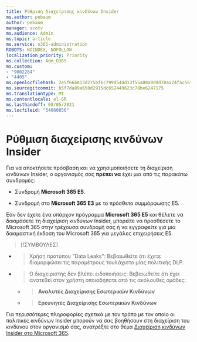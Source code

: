 ```yaml
---
title: Ρύθμιση διαχείρισης κινδύνων Insider
ms.author: pebaum
author: pebaum
manager: scotv
ms.audience: Admin
ms.topic: article
ms.service: o365-administration
ROBOTS: NOINDEX, NOFOLLOW
localization_priority: Priority
ms.collection: Adm_O365
ms.custom:
- "9002284"
- "4405"
ms.openlocfilehash: 2e5f66b813d275bf6c799d54dd13f55a08a909d78aa24fac56f54caf8a0f4f58
ms.sourcegitcommit: b5f7da89a650d2915dc652449623c78be6247175
ms.translationtype: MT
ms.contentlocale: el-GR
ms.lasthandoff: 08/05/2021
ms.locfileid: "54060856"
---
```

# <a name="set-up-insider-risk-management"></a>Ρύθμιση διαχείρισης κινδύνων Insider

Για να αποκτήσετε πρόσβαση και να χρησιμοποιήσετε τη διαχείριση κινδύνων Insider, ο οργανισμός σας **πρέπει να** έχει μια από τις παρακάτω συνδρομές:

- Συνδρομή **Microsoft 365 E5**.

- Συνδρομή στο **Microsoft 365 E3** με το πρόσθετο συμμόρφωσης E5.

Εάν δεν έχετε ένα υπάρχον πρόγραμμα **Microsoft 365 E5** και θέλετε να δοκιμάσετε τη διαχείριση κινδύνων Insider, μπορείτε να προσθέσετε το Microsoft 365 στην τρέχουσα συνδρομή σας ή να εγγραφείτε για μια δοκιμαστική έκδοση του Microsoft 365 για μεγάλες επιχειρήσεις E5.

> [!ΣΥΜΒΟΥΛΕΣ]
- > Χρήση προτύπου "Data Leaks": Βεβαιωθείτε ότι έχετε διαμορφώσει τις παραμέτρους τουλάχιστο μίας πολιτικής DLP.
- > Ο διαχειριστής δεν βλέπει ειδοποιήσεις: Βεβαιωθείτε ότι έχει ανατεθεί στον χρήστη οποιαδήποτε από τις ακόλουθες ομάδες:
    - >**Αναλυτές Διαχείρισης Εσωτερικών Κινδύνων**
    - >**Ερευνητές Διαχείρισης Εσωτερικών Κινδύνων**

Για περισσότερες πληροφορίες σχετικά με τον τρόπο με τον οποίο οι πολιτικές κινδύνων Insider μπορούν να σας βοηθήσουν στη διαχείριση του κινδύνου στον οργανισμό σας, ανατρέξτε στο θέμα [Διαχείριση κινδύνων Insider στο Microsoft 365](https://go.microsoft.com/fwlink/?linkid=2123907).
